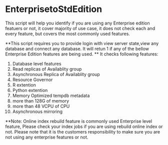 # EnterprisetoStdEdition

This script will help you identify if you are using any Enterprise edition featuers or not, it cover majority of use case, it does not check each and every feature, but covers the most commonly used features. 

**This script requires you to provide login with view server state,view any database and connect any database. It will retun 1 if any of the bellow Enterprise Edition features are being used. **
It checks following features:
1. Database level features 
2. Read replicas of Availablity group
3. Asynchronous Replica of Availablity group 
4. Resource Governor 
5. R extention
6. Python extention
7. Memory Optimized tempdb metadata
8. more than 128G of memory 
9. more than 48 VCPU of CPU
10. Asynchronous mirroring
    
**Note: Online index rebuild feature is commonly used Enterprise level feature, Please check your index jobs if you are using rebuild online index or not.
Please note that it is the customers responsibility to make sure you are not using any enterprise features or not.
